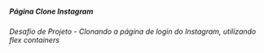 ##### Página Clone Instagram

###### Desafio de Projeto - Clonando a página de login do Instagram, utilizando flex containers

